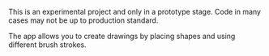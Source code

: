 This is an experimental project and only in a prototype stage. Code in many cases may not be up to production standard.

The app allows you to create drawings by placing shapes and using different brush strokes.